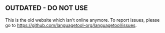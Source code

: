 ## OUTDATED - DO NOT USE

This is the old website which isn't online anymore. To report issues, please go to https://github.com/languagetool-org/languagetool/issues.
